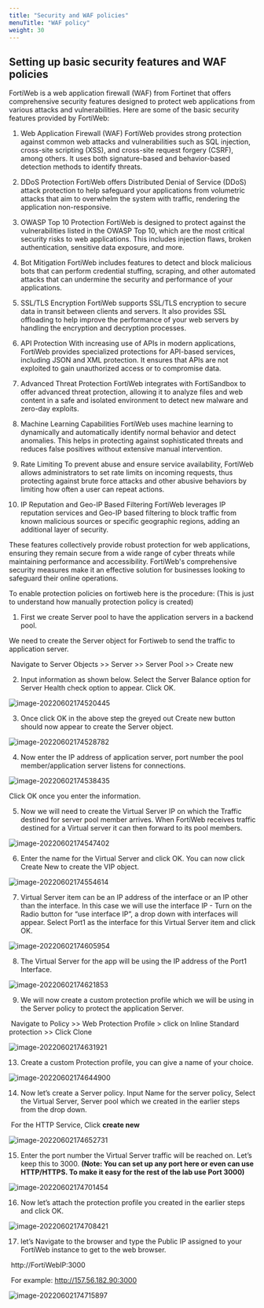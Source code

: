 ```yaml
---
title: "Security and WAF policies"
menuTitle: "WAF policy"
weight: 30
---
```


## Setting up basic security features and WAF policies

FortiWeb is a web application firewall (WAF) from Fortinet that offers comprehensive security features designed to protect web applications from various attacks and vulnerabilities. Here are some of the basic security features provided by FortiWeb:

1. Web Application Firewall (WAF)
FortiWeb provides strong protection against common web attacks and vulnerabilities such as SQL injection, cross-site scripting (XSS), and cross-site request forgery (CSRF), among others. It uses both signature-based and behavior-based detection methods to identify threats.

2. DDoS Protection
FortiWeb offers Distributed Denial of Service (DDoS) attack protection to help safeguard your applications from volumetric attacks that aim to overwhelm the system with traffic, rendering the application non-responsive.

3. OWASP Top 10 Protection
FortiWeb is designed to protect against the vulnerabilities listed in the OWASP Top 10, which are the most critical security risks to web applications. This includes injection flaws, broken authentication, sensitive data exposure, and more.

4. Bot Mitigation
FortiWeb includes features to detect and block malicious bots that can perform credential stuffing, scraping, and other automated attacks that can undermine the security and performance of your applications.

5. SSL/TLS Encryption
FortiWeb supports SSL/TLS encryption to secure data in transit between clients and servers. It also provides SSL offloading to help improve the performance of your web servers by handling the encryption and decryption processes.

6. API Protection
With increasing use of APIs in modern applications, FortiWeb provides specialized protections for API-based services, including JSON and XML protection. It ensures that APIs are not exploited to gain unauthorized access or to compromise data.

7. Advanced Threat Protection
FortiWeb integrates with FortiSandbox to offer advanced threat protection, allowing it to analyze files and web content in a safe and isolated environment to detect new malware and zero-day exploits.

8. Machine Learning Capabilities
FortiWeb uses machine learning to dynamically and automatically identify normal behavior and detect anomalies. This helps in protecting against sophisticated threats and reduces false positives without extensive manual intervention.

9. Rate Limiting
To prevent abuse and ensure service availability, FortiWeb allows administrators to set rate limits on incoming requests, thus protecting against brute force attacks and other abusive behaviors by limiting how often a user can repeat actions.

10. IP Reputation and Geo-IP Based Filtering
FortiWeb leverages IP reputation services and Geo-IP based filtering to block traffic from known malicious sources or specific geographic regions, adding an additional layer of security.

These features collectively provide robust protection for web applications, ensuring they remain secure from a wide range of cyber threats while maintaining performance and accessibility. FortiWeb's comprehensive security measures make it an effective solution for businesses looking to safeguard their online operations.

To enable protection policies on fortiweb here is the procedure: (This is just to understand how manually protection policy is created)

1. First we create Server pool to have the application servers in a backend pool. 

We need to create the Server object for Fortiweb to send the traffic to application server.

​		Navigate to Server Objects >> Server >> Server Pool >> Create new


2. Input information as shown below. Select the Server Balance option for Server Health check option to appear. Click OK.

![image-20220602174520445](image-20220602174520445.png)

 
3. Once click OK in the above step the greyed out Create new button should now appear to create the Server object.

![image-20220602174528782](image-20220602174528782.png)

4. Now enter the IP address of application server, port number the pool member/application server listens for connections. 

![image-20220602174538435](image-20220602174538435.png)

Click OK once you enter the information.

5. Now we will need to create the Virtual Server IP on which the Traffic destined for server pool member arrives. When FortiWeb receives traffic destined for a Virtual server it can then forward to its pool members. 

![image-20220602174547402](image-20220602174547402.png) 

6. Enter the name for the Virtual Server and click OK. You can now click Create New to create the VIP object. 

![image-20220602174554614](image-20220602174554614.png)

 
7. Virtual Server item can be an IP address of the interface or an IP other than the interface. In this case we will use the interface IP - Turn on the Radio button for “use interface IP”, a drop down with interfaces will appear. Select Port1 as the interface for this Virtual Server item and click OK.

![image-20220602174605954](image-20220602174605954.png)

8. The Virtual Server for the app will be using the IP address of the Port1 Interface. 

![image-20220602174621853](image-20220602174621853.png)


9. We will now create a custom protection profile which we will be using in the Server policy to protect the application Server. 

​		Navigate to Policy >> Web Protection Profile > click on Inline Standard protection >> Click Clone 

![image-20220602174631921](image-20220602174631921.png)

13. Create a custom Protection profile, you can give a name of your choice. 

![image-20220602174644900](image-20220602174644900.png) 

14. Now let’s create a Server policy. Input Name for the server policy, Select the Virtual Server, Server pool which we created in the earlier steps from the drop down. 

​	   For the HTTP Service, Click **create new**

![image-20220602174652731](image-20220602174652731.png)

15. Enter the port number the Virtual Server traffic will be reached on. Let’s keep this to 3000. **(Note: You can set up any port here or even can use HTTP/HTTPS. To make it easy for the rest of the lab use Port 3000)** 

![image-20220602174701454](image-20220602174701454.png)

 
16. Now let’s attach the protection profile you created in the earlier steps and click OK.

![image-20220602174708421](image-20220602174708421.png)

17. let’s Navigate to the browser and type the Public IP assigned to your FortiWeb instance to get to the web browser.

​	   http://FortiWebIP:3000 

​	  For example: http://157.56.182.90:3000

![image-20220602174715897](image-20220602174715897.png)



